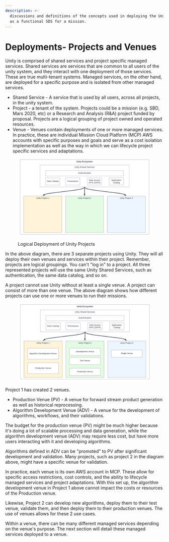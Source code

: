 ```yaml
---
description: >-
  discussions and definitions of the concepts used in deploying the Unity System
  as a functional SDS for a mission.
---
```


# Deployments- Projects and Venues

Unity is comprised of shared services and project specific managed services. Shared services are services that are common to all users of the unity system, and they interact with one deployment of those services. These are true multi-tenant systems. Managed services, on the other hand, are deployed for a specific purpose and is isolated from other managed services.

* Shared Service - A service that is used by all users, across all projects, in the unity system.
* Project - a tenant of the system. Projects could be a mission (e.g. SBD, Mars 2020, etc) or a Research and Analysis (R\&A) project funded by proposal. Projects are a logical grouping of project owned and operated resources.
* Venue - Venues contain deployments of one or more managed services. In practice, these are individual Mission Cloud Platform (MCP) AWS accounts with specific purposes and goals and serve as a cost isolation implementation as well as the way in which we can lifecycle project specific services and adaptations.

<figure><img src="../.gitbook/assets/Multi-tenant deployment - PRoject and Venue Deployment.png" alt=""><figcaption><p>Logical Deployment of Unity Projects</p></figcaption></figure>

In the above diagram, there are 3 separate projects using Unity. They will all deploy their own venues and services within their project. Remember, projects are logical groupings. You can't "log in" to a project. All three represented projects will use the same Unity Shared Services, such as authentication, the same data catalog, and so on.

A project cannot use Unity without at least a single venue. A project can consist of more than one venue. The above diagram shows how different projects can use one or more venues to run their missions.

<figure><img src="../.gitbook/assets/Multi-tenant deployment - Project and Venue Deployment w venues.png" alt=""><figcaption></figcaption></figure>

Project 1 has created 2 venues.

* Production Venue (PV) - A venue for forward stream product generation as well as historical reprocessing.
* Algorithm Development Venue (ADV) - A venue for the development of algorithms, workflows, and their validations.

The budget for the production venue (PV)  might be much higher because it's doing a lot of scalable processing and data generation, while the algorithm development venue (ADV) may require less cost, but have more users interacting with it and developing algorithms.&#x20;

Algorithms defined in ADV can be "promoted" to PV after significant development and validation. Many projects, such as project 2 in the diagram above, might have a specific venue for validation.

In practice, each venue is its own AWS account in MCP. These allow for specific access restrictions, cost controls, and the ability to lifecycle managed services and project adaptations. With this set up, the algorithm development venue in Project 1 above cannot impact the costs or resources of the Production venue.

Likewise, Project 2 can develop new algorithms, deploy them to their test venue, validate them, and then deploy them to their production venues. The use of venues allows for these 2 use cases.

Within a venue, there can be many different managed services depending on the venue's purpose. The next section will detail these managed services deployed to a venue.





